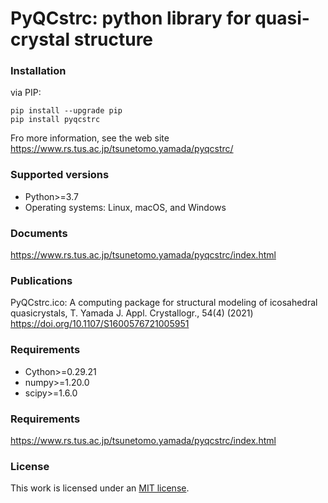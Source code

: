 # PyQCstrc: python library for quasi-crystal structure

### Installation

via PIP:

```
pip install --upgrade pip
pip install pyqcstrc
```

Fro more information, see the web site https://www.rs.tus.ac.jp/tsunetomo.yamada/pyqcstrc/

### Supported versions

- Python>=3.7
- Operating systems: Linux, macOS, and Windows


### Documents

https://www.rs.tus.ac.jp/tsunetomo.yamada/pyqcstrc/index.html

### Publications

PyQCstrc.ico: A computing package for structural modeling of icosahedral quasicrystals,
T. Yamada
J. Appl. Crystallogr., 54(4) (2021)
https://doi.org/10.1107/S1600576721005951

### Requirements

- Cython>=0.29.21
- numpy>=1.20.0
- scipy>=1.6.0

### Requirements

https://www.rs.tus.ac.jp/tsunetomo.yamada/pyqcstrc/index.html

### License
This work is licensed under an [MIT license](https://mit-license.org/).
